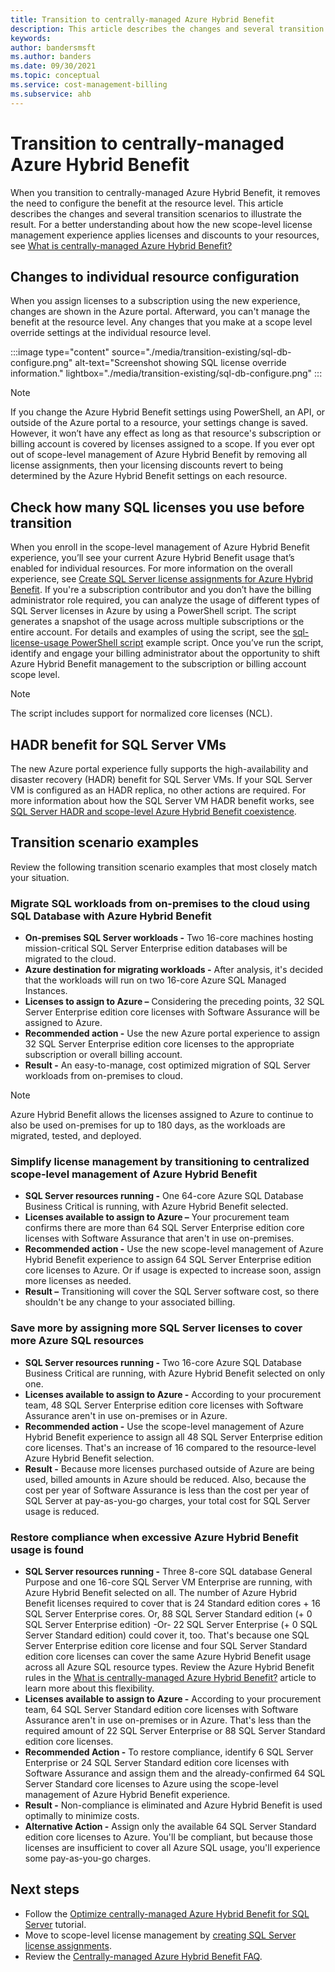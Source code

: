 ```yaml
---
title: Transition to centrally-managed Azure Hybrid Benefit
description: This article describes the changes and several transition scenarios to illustrate transitioning to centrally-managed Azure Hybrid Benefit.
keywords:
author: bandersmsft
ms.author: banders
ms.date: 09/30/2021
ms.topic: conceptual
ms.service: cost-management-billing
ms.subservice: ahb
---
```


# Transition to centrally-managed Azure Hybrid Benefit

When you transition to centrally-managed Azure Hybrid Benefit, it removes the need to configure the benefit at the resource level. This article describes the changes and several transition scenarios to illustrate the result. For a better understanding about how the new scope-level license management experience applies licenses and discounts to your resources, see [What is centrally-managed Azure Hybrid Benefit?](overview-azure-hybrid-benefit-scope.md)

## Changes to individual resource configuration

When you assign licenses to a subscription using the new experience, changes are shown in the Azure portal. Afterward, you can't manage the benefit at the resource level. Any changes that you make at a scope level override settings at the individual resource level.

:::image type="content" source="./media/transition-existing/sql-db-configure.png" alt-text="Screenshot showing SQL license override information." lightbox="./media/transition-existing/sql-db-configure.png" :::

> [!NOTE]
> If you change the Azure Hybrid Benefit settings using PowerShell, an API, or outside of the Azure portal to a resource, your settings change is saved. However, it won’t have any effect as long as that resource's subscription or billing account is covered by licenses assigned to a scope. If you ever opt out of scope-level management of Azure Hybrid Benefit by removing all license assignments, then your licensing discounts revert to being determined by the Azure Hybrid Benefit settings on each resource.

## Check how many SQL licenses you use before transition

When you enroll in the scope-level management of Azure Hybrid Benefit experience, you’ll see your current Azure Hybrid Benefit usage that’s enabled for individual resources. For more information on the overall experience, see [Create SQL Server license assignments for Azure Hybrid Benefit](create-sql-license-assignments.md). If you're a subscription contributor and you don’t have the billing administrator role required, you can analyze the usage of different types of SQL Server licenses in Azure by using a PowerShell script. The script generates a snapshot of the usage across multiple subscriptions or the entire account. For details and examples of using the script, see the [sql-license-usage PowerShell script](https://github.com/anosov1960/sql-server-samples/tree/master/samples/manage/azure-hybrid-benefit) example script. Once you’ve run the script, identify and engage your billing administrator about the opportunity to shift Azure Hybrid Benefit management to the subscription or billing account scope level.

> [!NOTE]
> The script includes support for normalized core licenses (NCL). 

## HADR benefit for SQL Server VMs

The new Azure portal experience fully supports the high-availability and disaster recovery (HADR) benefit for SQL Server VMs. If your SQL Server VM is configured as an HADR replica, no other actions are required. For more information about how the SQL Server VM HADR benefit works, see [SQL Server HADR and scope-level Azure Hybrid Benefit coexistence](sql-server-hadr-licenses.md).

## Transition scenario examples

Review the following transition scenario examples that most closely match your situation.

### Migrate SQL workloads from on-premises to the cloud using SQL Database with Azure Hybrid Benefit

- **On-premises SQL Server workloads -** Two 16-core machines hosting mission-critical SQL Server Enterprise edition databases will be migrated to the cloud.
- **Azure destination for migrating workloads -** After analysis, it's decided that the workloads will run on two 16-core Azure SQL Managed Instances.
- **Licenses to assign to Azure –** Considering the preceding points, 32 SQL Server Enterprise edition core licenses with Software Assurance will be assigned to Azure.
- **Recommended action -** Use the new Azure portal experience to assign 32 SQL Server Enterprise edition core licenses to the appropriate subscription or overall billing account.
- **Result -** An easy-to-manage, cost optimized migration of SQL Server workloads from on-premises to cloud.

> [!NOTE] 
> Azure Hybrid Benefit allows the licenses assigned to Azure to continue to also be used on-premises for up to 180 days, as the workloads are migrated, tested, and deployed.

### Simplify license management by transitioning to centralized scope-level management of Azure Hybrid Benefit

- **SQL Server resources running -** One 64-core Azure SQL Database Business Critical is running, with Azure Hybrid Benefit selected.
- **Licenses available to assign to Azure –** Your procurement team confirms there are more than 64 SQL Server Enterprise edition core licenses with Software Assurance that aren't in use on-premises.
- **Recommended action -** Use the new scope-level management of Azure Hybrid Benefit experience to assign 64 SQL Server Enterprise edition core licenses to Azure. Or if usage is expected to increase soon, assign more licenses as needed.
- **Result –** Transitioning will cover the SQL Server software cost, so there shouldn't be any change to your associated billing.

### Save more by assigning more SQL Server licenses to cover more Azure SQL resources

- **SQL Server resources running -** Two 16-core Azure SQL Database Business Critical are running, with Azure Hybrid Benefit selected on only one.
- **Licenses available to assign to Azure -** According to your procurement team, 48 SQL Server Enterprise edition core licenses with Software Assurance aren't in use on-premises or in Azure.
- **Recommended action -** Use the scope-level management of Azure Hybrid Benefit experience to assign all 48 SQL Server Enterprise edition core licenses. That's an increase of 16 compared to the resource-level Azure Hybrid Benefit selection.
- **Result -** Because more licenses purchased outside of Azure are being used, billed amounts in Azure should be reduced. Also, because the cost per year of Software Assurance is less than the cost per year of SQL Server at pay-as-you-go charges, your total cost for SQL Server usage is reduced.

### Restore compliance when excessive Azure Hybrid Benefit usage is found

- **SQL Server resources running -** Three 8-core SQL database General Purpose and one 16-core SQL Server VM Enterprise are running, with Azure Hybrid Benefit selected on all. The number of Azure Hybrid Benefit licenses required to cover that is 24 Standard edition cores + 16 SQL Server Enterprise cores. Or, 88 SQL Server Standard edition (+ 0 SQL Server Enterprise edition) -Or- 22 SQL Server Enterprise (+ 0 SQL Server Standard edition) could cover it, too. That's because one SQL Server Enterprise edition core license and four SQL Server Standard edition core licenses can cover the same Azure Hybrid Benefit usage across all Azure SQL resource types. Review the Azure Hybrid Benefit rules in the [What is centrally-managed Azure Hybrid Benefit?](overview-azure-hybrid-benefit-scope.md) article to learn more about this flexibility.
- **Licenses available to assign to Azure -** According to your procurement team, 64 SQL Server Standard edition core licenses with Software Assurance aren't in use on-premises or in Azure. That's less than the required amount of 22 SQL Server Enterprise or 88 SQL Server Standard edition core licenses.
- **Recommended Action -** To restore compliance, identify 6 SQL Server Enterprise or 24 SQL Server Standard edition core licenses with Software Assurance and assign them and the already-confirmed 64 SQL Server Standard core licenses to Azure using the scope-level management of Azure Hybrid Benefit experience.
- **Result -** Non-compliance is eliminated and Azure Hybrid Benefit is used optimally to minimize costs.
- **Alternative Action -** Assign only the available 64 SQL Server Standard edition core licenses to Azure. You'll be compliant, but because those licenses are insufficient to cover all Azure SQL usage, you'll experience some pay-as-you-go charges.
## Next steps

- Follow the [Optimize centrally-managed Azure Hybrid Benefit for SQL Server](tutorial-azure-hybrid-benefits-sql.md) tutorial.
- Move to scope-level license management by [creating SQL Server license assignments](create-sql-license-assignments.md).
- Review the [Centrally-managed Azure Hybrid Benefit FAQ](faq-azure-hybrid-benefit-scope.yml).